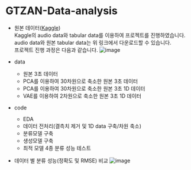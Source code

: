 # GTZAN-Data-analysis
* 원본 데이터(<a href="https://www.kaggle.com/datasets/andradaolteanu/gtzan-dataset-music-genre-classification">Kaggle</a>)<br>
Kaggle의 audio data와 tabular data를 이용하여 프로젝트를 진행하였습니다.<br>
audio data와 원본 tabular data는 위 링크에서 다운로드할 수 있습니다.<br>
프로젝트 진행 과정은 다음과 같습니다. 
![image](https://user-images.githubusercontent.com/86818579/173196217-7daa73ed-acab-4913-9331-db939ac45fff.png)

* data
  * 원본 3초 데이터
  * PCA를 이용하여 30차원으로 축소한 원본 3초 데이터
  * PCA를 이용하여 30차원으로 축소한 원본 3초 1D 데이터
  * VAE를 이용하여 2차원으로 축소한 원본 3초 1D 데이터
* code
  * EDA
  * 데이터 전처리(결측치 제거 및 1D data 구축/차원 축소)
  * 분류모델 구축
  * 생성모델 구축
  * 최적 모델 4종 분류 성능 테스트

* 데이터 별 분류 성능(정확도 및 RMSE) 비교
![image](https://user-images.githubusercontent.com/86818579/173196035-783bc8dc-4036-4ac4-9d8d-9533a94db4e0.png)

